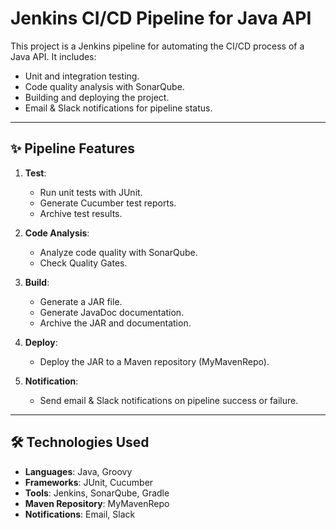 # Jenkins CI/CD Pipeline for Java API

This project is a Jenkins pipeline for automating the CI/CD process of a Java API. It includes:
- Unit and integration testing.
- Code quality analysis with SonarQube.
- Building and deploying the project.
- Email & Slack notifications for pipeline status.

---

## ✨ Pipeline Features

1. **Test**:
   - Run unit tests with JUnit.
   - Generate Cucumber test reports.
   - Archive test results.

2. **Code Analysis**:
   - Analyze code quality with SonarQube.
   - Check Quality Gates.

3. **Build**:
   - Generate a JAR file.
   - Generate JavaDoc documentation.
   - Archive the JAR and documentation.

4. **Deploy**:
   - Deploy the JAR to a Maven repository (MyMavenRepo).

5. **Notification**:
   - Send email & Slack notifications on pipeline success or failure.

---

## 🛠 Technologies Used

- **Languages**: Java, Groovy
- **Frameworks**: JUnit, Cucumber
- **Tools**: Jenkins, SonarQube, Gradle
- **Maven Repository**: MyMavenRepo
- **Notifications**: Email, Slack 
